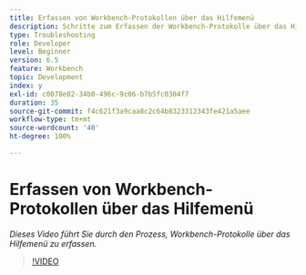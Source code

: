 ```yaml
---
title: Erfassen von Workbench-Protokollen über das Hilfemenü
description: Schritte zum Erfassen der Workbench-Protokolle über das Hilfemenü
type: Troubleshooting
role: Developer
level: Beginner
version: 6.5
feature: Workbench
topic: Development
index: y
exl-id: c0078e02-34b0-496c-9c06-b7b5fc0304f7
duration: 35
source-git-commit: f4c621f3a9caa8c2c64b8323312343fe421a5aee
workflow-type: tm+mt
source-wordcount: '40'
ht-degree: 100%

---
```


# Erfassen von Workbench-Protokollen über das Hilfemenü

*Dieses Video führt Sie durch den Prozess, Workbench-Protokolle über das Hilfemenü zu erfassen.*

>[!VIDEO](https://video.tv.adobe.com/v/335501?quality=12&learn=on)
